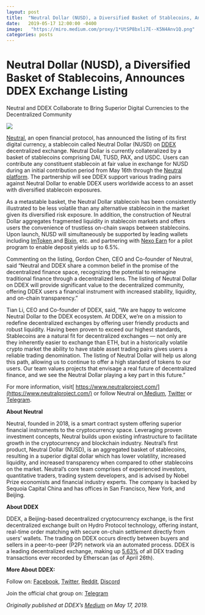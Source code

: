 ```yaml
---
layout: post
title:  "Neutral Dollar (NUSD), a Diversified Basket of Stablecoins, Announces DDEX Exchange Listing"
date:   2019-05-17 12:00:00 -0400
image:   "https://miro.medium.com/proxy/1*UtSP8bxli7E--K5N4Anv1Q.png"
categories: posts
---
```


# Neutral Dollar (NUSD), a Diversified Basket of Stablecoins, Announces DDEX Exchange Listing

Neutral and DDEX Collaborate to Bring Superior Digital Currencies to the Decentralized Community

![](https://cdn-images-1.medium.com/max/NaN/1*UtSP8bxli7E--K5N4Anv1Q.png)

[Neutral](https://www.neutralproject.com/), an open financial protocol, has announced the listing of its first digital currency, a stablecoin called Neutral Dollar (NUSD) on [DDEX](https://ddex.io/) decentralized exchange. Neutral Dollar is currently collateralized by a basket of stablecoins comprising DAI, TUSD, PAX, and USDC. Users can contribute any constituent stablecoin at fair value in exchange for NUSD during an initial contribution period from May 16th through the [Neutral platform](https://neutralproject.com/download.html). The partnership will see DDEX support various trading pairs against Neutral Dollar to enable DDEX users worldwide access to an asset with diversified stablecoin exposures.

As a metastable basket, the Neutral Dollar stablecoin has been consistently illustrated to be less volatile than any alternative stablecoin in the market given its diversified risk exposure. In addition, the construction of Neutral Dollar aggregates fragmented liquidity in stablecoin markets and offers users the convenience of trustless on-chain swaps between stablecoins. Upon launch, NUSD will simultaneously be supported by leading wallets including [ImToken ](https://token.im/?locale=en-US)and [Bixin](https://bixin.com/), etc. and partnering with [Nexo Earn](https://signup.nexo.io/nexo-nusd/) for a pilot program to enable deposit yields up to 6.5%.

Commenting on the listing, Gordon Chen, CEO and Co-founder of Neutral, said “Neutral and DDEX share a common belief in the promise of the decentralized finance space, recognizing the potential to reimagine traditional finance through a decentralized lens. The listing of Neutral Dollar on DDEX will provide significant value to the decentralized community, offering DDEX users a financial instrument with increased stability, liquidity, and on-chain transparency.”

Tian Li, CEO and Co-founder of DDEX, said, “We are happy to welcome Neutral Dollar to the DDEX ecosystem. At DDEX, we’re on a mission to redefine decentralized exchanges by offering user friendly products and robust liquidity. Having been proven to exceed our highest standards, Stablecoins are a natural fit for decentralized exchanges — not only are they inherently easier to exchange than ETH, but in a historically volatile crypto market the ability to have stable asset trading pairs gives users a reliable trading denomination. The listing of Neutral Dollar will help us along this path, allowing us to continue to offer a high standard of tokens to our users. Our team values projects that envisage a real future of decentralized finance, and we see the Neutral Dollar playing a key part in this future.”

For more information, visit[ https://www.neutralproject.com/](https://www.neutralproject.com/) or follow Neutral on[ Medium](https://medium.com/@neutralproject), [Twitter](https://twitter.com/neutral_project) or [Telegram](https://t.me/neutralproject).

**About Neutral**

Neutral, founded in 2018, is a smart contract system offering superior financial instruments to the cryptocurrency space. Leveraging proven investment concepts, Neutral builds upon existing infrastructure to facilitate growth in the cryptocurrency and blockchain industry. Neutral’s first product, Neutral Dollar (NUSD), is an aggregated basket of stablecoins, resulting in a superior digital dollar which has lower volatility, increased liquidity, and increased transparency when compared to other stablecoins on the market. Neutral’s core team comprises of experienced investors, quantitative traders, trading system developers, and is advised by Nobel Prize economists and financial industry experts. The company is backed by Sequoia Capital China and has offices in San Francisco, New York, and Beijing.

**About DDEX**

DDEX, a Beijing-based decentralized cryptocurrency exchange, is the first decentralized exchange built on Hydro Protocol technology, offering instant, real-time order matching with secure on-chain settlement directly from users’ wallets. The trading on DDEX occurs directly between buyers and sellers in a peer-to-peer (P2P) network via an automated process. DDEX is a leading decentralized exchange, making up [5.63%](https://etherscan.io/stat/dextracker) of all DEX trading transactions ever recorded by Etherscan (as of April 26th).

**More About DDEX:**

Follow on: [Facebook](https://www.facebook.com/ddex.io.exchange/), [Twitter](https://twitter.com/ddex_io), [Reddit](https://www.reddit.com/r/ddex/), [Discord](https://discord.gg/g6C6jfB)

Join the official chat group on: [Telegram](https://t.me/ddexio)

*Originally published at DDEX’s [Medium](https://medium.com/ddex/neutral-dollar-nusd-a-diversified-basket-of-stablecoins-announces-ddex-exchange-listing-33c3134bf1da) on May 17, 2019.*
